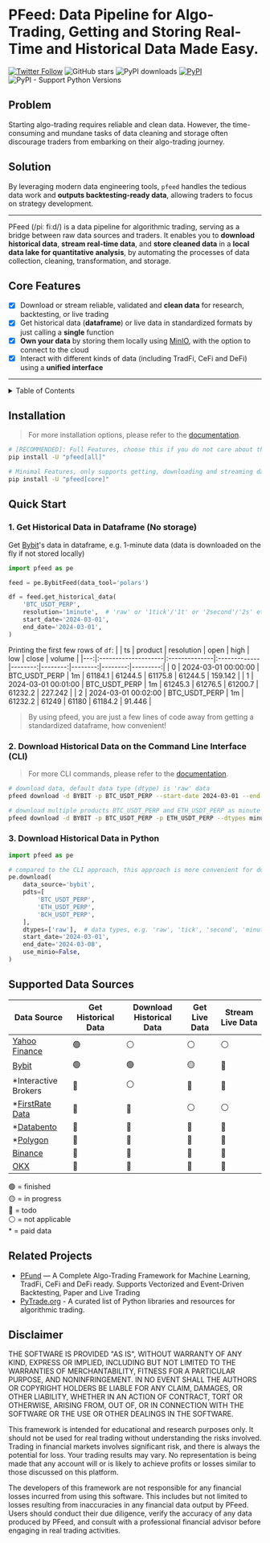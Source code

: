 # PFeed: Data Pipeline for Algo-Trading, Getting and Storing Real-Time and Historical Data Made Easy.

[![Twitter Follow](https://img.shields.io/twitter/follow/pfund_ai?style=social)](https://x.com/pfund_ai)
![GitHub stars](https://img.shields.io/github/stars/PFund-Software-Ltd/pfeed?style=social)
![PyPI downloads](https://img.shields.io/pypi/dm/pfeed?label=downloads)
[![PyPI](https://img.shields.io/pypi/v/pfeed.svg)](https://pypi.org/project/pfeed)
![PyPI - Support Python Versions](https://img.shields.io/pypi/pyversions/pfeed)
<!-- [![Jupyter Book Badge](https://raw.githubusercontent.com/PFund-Software-Ltd/pfeed/main/docs/images/jupyterbook.svg)](https://jupyterbook.org) -->
<!-- [![Poetry](https://img.shields.io/endpoint?url=https://python-poetry.org/badge/v0.json)](https://python-poetry.org/) -->

[MinIO]: https://min.io/
[PFund]: https://github.com/PFund-Software-Ltd/pfund
[Polars]: https://github.com/pola-rs/polars
[Dask]: https://www.dask.org/
[Spark]: https://spark.apache.org/docs/latest/api/python/index.html
[PyTrade.org]: https://pytrade.org
[Yahoo Finance]: https://github.com/ranaroussi/yfinance
[Bybit]: https://public.bybit.com
[Binance]: https://data.binance.vision
[OKX]: https://www.okx.com/data-download
[Databento]: https://databento.com/
[Polygon]: https://polygon.io/
[FirstRate Data]: https://firstratedata.com

## Problem
Starting algo-trading requires reliable and clean data. However, the time-consuming and mundane tasks of data cleaning and storage often discourage traders from embarking on their algo-trading journey.

## Solution
By leveraging modern data engineering tools, `pfeed` handles the tedious data work and **outputs backtesting-ready data**, allowing traders to focus on strategy development.

---
PFeed (/piː fiːd/) is a data pipeline for algorithmic trading, serving as a bridge between raw data sources and traders. It enables you to **download historical data**, **stream real-time data**, and **store cleaned data** in a **local data lake for quantitative analysis**, by automating the processes of data collection, cleaning, transformation, and storage.

## Core Features
- [x] Download or stream reliable, validated and **clean data** for research, backtesting, or live trading
- [x] Get historical data (**dataframe**) or live data in standardized formats by just calling a **single** function
- [x] **Own your data** by storing them locally using [MinIO], with the option to connect to the cloud
- [x] Interact with different kinds of data (including TradFi, CeFi and DeFi) using a **unified interface**

---

<details>
<summary>Table of Contents</summary>

- [Installation](#installation)
- [Quick Start](#quick-start)
    - [Get Historical Data in Dataframe](#1-get-historical-data-in-dataframe-no-storage)
    - [Download Historical Data on Command Line](#2-download-historical-data-on-the-command-line-interface-cli)
    - [Download Historical Data in Python](#3-download-historical-data-in-python)
- [Supported Data Sources](#supported-data-sources)
- [Related Projects](#related-projects)
- [Disclaimer](#disclaimer)

</details>



## Installation
> For more installation options, please refer to the [documentation](https://pfeed-docs.pfund.ai/installation).
```bash
# [RECOMMENDED]: Full Features, choose this if you do not care about the package size
pip install -U "pfeed[all]"

# Minimal Features, only supports getting, downloading and streaming data
pip install -U "pfeed[core]"
```



## Quick Start
### 1. Get Historical Data in Dataframe (No storage)
Get [Bybit]'s data in dataframe, e.g. 1-minute data (data is downloaded on the fly if not stored locally)

```python
import pfeed as pe

feed = pe.BybitFeed(data_tool='polars')

df = feed.get_historical_data(
    'BTC_USDT_PERP',
    resolution='1minute',  # 'raw' or '1tick'/'1t' or '2second'/'2s' etc.
    start_date='2024-03-01',
    end_date='2024-03-01',
)
```

Printing the first few rows of `df`:
|    | ts                  | product       | resolution   |    open |    high |     low |   close |   volume |
|---:|:--------------------|:--------------|:-------------|--------:|--------:|--------:|--------:|---------:|
|  0 | 2024-03-01 00:00:00 | BTC_USDT_PERP | 1m           | 61184.1 | 61244.5 | 61175.8 | 61244.5 |  159.142 |
|  1 | 2024-03-01 00:01:00 | BTC_USDT_PERP | 1m           | 61245.3 | 61276.5 | 61200.7 | 61232.2 |  227.242 |
|  2 | 2024-03-01 00:02:00 | BTC_USDT_PERP | 1m           | 61232.2 | 61249   | 61180   | 61184.2 |   91.446 |

> By using pfeed, you are just a few lines of code away from getting a standardized dataframe, how convenient!

### 2. Download Historical Data on the Command Line Interface (CLI)
> For more CLI commands, please refer to the [documentation](https://pfeed-docs.pfund.ai/cli-commands).
```bash
# download data, default data type (dtype) is 'raw' data
pfeed download -d BYBIT -p BTC_USDT_PERP --start-date 2024-03-01 --end-date 2024-03-08

# download multiple products BTC_USDT_PERP and ETH_USDT_PERP as minute data and store them locally
pfeed download -d BYBIT -p BTC_USDT_PERP -p ETH_USDT_PERP --dtypes minute --use-minio
```

### 3. Download Historical Data in Python
```python
import pfeed as pe

# compared to the CLI approach, this approach is more convenient for downloading multiple products
pe.download(
    data_source='bybit',
    pdts=[
        'BTC_USDT_PERP',
        'ETH_USDT_PERP',
        'BCH_USDT_PERP',
    ],
    dtypes=['raw'],  # data types, e.g. 'raw', 'tick', 'second', 'minute' etc.
    start_date='2024-03-01',
    end_date='2024-03-08',
    use_minio=False,
)
```



## Supported Data Sources
| Data Source          | Get Historical Data | Download Historical Data | Get Live Data | Stream Live Data |
| -------------------- | ------------------- | ------------------------ | --------------| ---------------- |
| [Yahoo Finance]      | 🟢                  | ⚪                        | ⚪            | ⚪               |
| [Bybit]              | 🟢                  | 🟢                        | 🟡            | 🔴               |
| *Interactive Brokers | 🔴                  | ⚪                        | 🔴            | 🔴               |
| *[FirstRate Data]    | 🔴                  | 🔴                        | ⚪            | ⚪               |
| *[Databento]         | 🔴                  | 🔴                        | 🔴            | 🔴               |
| *[Polygon]           | 🔴                  | 🔴                        | 🔴            | 🔴               |
| [Binance]            | 🔴                  | 🔴                        | 🔴            | 🔴               |
| [OKX]                | 🔴                  | 🔴                        | 🔴            | 🔴               |

🟢 = finished \
🟡 = in progress \
🔴 = todo \
⚪ = not applicable \
\* = paid data



## Related Projects
- [PFund] — A Complete Algo-Trading Framework for Machine Learning, TradFi, CeFi and DeFi ready. Supports Vectorized and Event-Driven Backtesting, Paper and Live Trading
- [PyTrade.org] - A curated list of Python libraries and resources for algorithmic trading.



## Disclaimer
THE SOFTWARE IS PROVIDED "AS IS", WITHOUT WARRANTY OF ANY KIND, EXPRESS OR IMPLIED, INCLUDING BUT NOT LIMITED TO THE WARRANTIES OF MERCHANTABILITY, FITNESS FOR A PARTICULAR PURPOSE, AND NONINFRINGEMENT. IN NO EVENT SHALL THE AUTHORS OR COPYRIGHT HOLDERS BE LIABLE FOR ANY CLAIM, DAMAGES, OR OTHER LIABILITY, WHETHER IN AN ACTION OF CONTRACT, TORT OR OTHERWISE, ARISING FROM, OUT OF, OR IN CONNECTION WITH THE SOFTWARE OR THE USE OR OTHER DEALINGS IN THE SOFTWARE.

This framework is intended for educational and research purposes only. It should not be used for real trading without understanding the risks involved. Trading in financial markets involves significant risk, and there is always the potential for loss. Your trading results may vary. No representation is being made that any account will or is likely to achieve profits or losses similar to those discussed on this platform.

The developers of this framework are not responsible for any financial losses incurred from using this software. This includes but not limited to losses resulting from inaccuracies in any financial data output by PFeed. Users should conduct their due diligence, verify the accuracy of any data produced by PFeed, and consult with a professional financial advisor before engaging in real trading activities.
